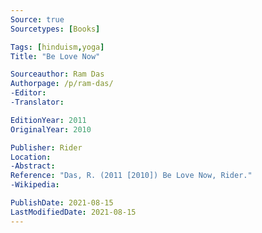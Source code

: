 ```yaml
---
Source: true
Sourcetypes: [Books]

Tags: [hinduism,yoga]
Title: "Be Love Now"

Sourceauthor: Ram Das
Authorpage: /p/ram-das/
-Editor:
-Translator:

EditionYear: 2011
OriginalYear: 2010

Publisher: Rider
Location: 
-Abstract:
Reference: "Das, R. (2011 [2010]) Be Love Now, Rider."
-Wikipedia:

PublishDate: 2021-08-15
LastModifiedDate: 2021-08-15
---
```

